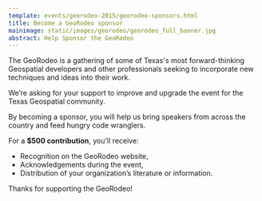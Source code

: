 ```yaml
---
template: events/georodeo-2015/georodeo-sponsors.html
title: Become a GeoRodeo sponsor
mainimage: static/images/georodeo/georodeo_full_banner.jpg
abstract: Help Sponsor the GeoRodeo
---
```


The GeoRodeo is a gathering of some of Texas's most forward-thinking Geospatial developers and other professionals seeking to incorporate new techniques and ideas into their work.

We’re asking for your support to improve and upgrade the event for the Texas Geospatial community. 

By becoming a sponsor, you will help us bring speakers from across the country and feed hungry code wranglers. 

For a **$500 contribution**, you'll receive:
- Recognition on the GeoRodeo website,
- Acknowledgements during the event,
- Distribution of your organization’s literature or information.

Thanks for supporting the GeoRodeo!
